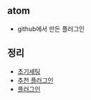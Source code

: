 ## atom 
- github에서 만든 플러그인

## 정리
- [초기세팅](./atom_setting.html)
- [추천 플러그인](./atom_plugin.html)
- [플러그인](./atom_plugin2.html)